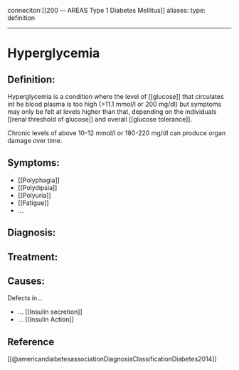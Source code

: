 
conneciton:[[200 -- AREAS Type 1 Diabetes Mellitus]]
aliases: 
type: definition

---

# Hyperglycemia

## Definition:
Hyperglycemia is a condition where the level of [[glucose]] that circulates int he blood plasma is too high (>11.1 mmol/l or 200 mg/dl) but symptoms may only be felt at levels higher than that, depending on the individuals [[renal threshold of glucose]] and overall [[glucose tolerance]].

Chronic levels of above 10-12 mmol/l or 180-220 mg/dl can produce organ damage over time.

## Symptoms:
- [[Polyphagia]]
- [[Polydipsia]]
- [[Polyuria]]
- [[Fatigue]]
- ...

## Diagnosis:


## Treatment:


## Causes:
Defects in...
- ... [[Insulin secretion]]
- ... [[Insulin Action]]


## Reference
[[@americandiabetesassociationDiagnosisClassificationDiabetes2014]]